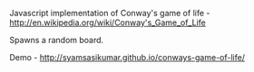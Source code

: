 Javascript implementation of Conway's game of life - http://en.wikipedia.org/wiki/Conway's_Game_of_Life

Spawns a random board.

Demo - http://syamsasikumar.github.io/conways-game-of-life/
